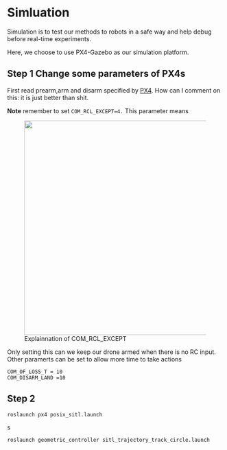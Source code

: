 # Simluation
Simulation is to test our methods to robots in a safe way and help debug before real-time experiments.

Here, we choose to use PX4-Gazebo as our simulation platform.

## Step 1 Change some parameters of PX4s
First read prearm,arm and disarm specified by [PX4](https://docs.px4.io/master/en/advanced_config/prearm_arm_disarm.html).
How can I comment on this: it is just better than shit.

**Note** remember to set 
```COM_RCL_EXCEPT=4.```
This parameter means
<figure>
    <img src="3_simulation/COM_RCL_EXCEPT.png"
         height="500">
    <figcaption>Explainnation of COM_RCL_EXCEPT</figcaption>
</figure>
Only setting this can we keep our drone armed when there is no RC input.
Other paramerts can be set to allow more time to take actions

```
COM_OF_LOSS_T = 10
COM_DISARM_LAND =10
```

## Step 2 
```
roslaunch px4 posix_sitl.launch
```
s

```
roslaunch geometric_controller sitl_trajectory_track_circle.launch

```